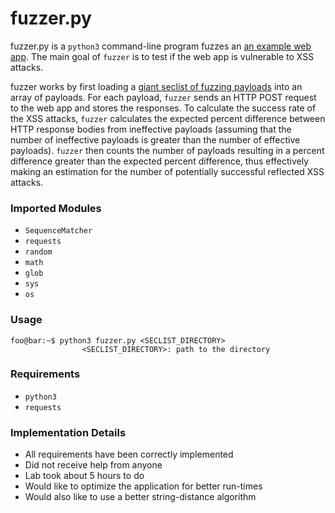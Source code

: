 # fuzzer.py

fuzzer.py is a `python3` command-line program fuzzes an [an example web 
app](https://www.cs.tufts.edu/comp/20/hackme.php). The main goal of `fuzzer` 
is to test if the web app is vulnerable to XSS attacks.

fuzzer works by first loading a [giant seclist of fuzzing 
payloads](https://github.com/danielmiessler/SecLists/tree/master/Fuzzing) 
into an array of payloads. For each payload, `fuzzer` sends an HTTP POST 
request to the web app and stores the responses. To calculate the success 
rate of the XSS attacks, `fuzzer` calculates the expected percent difference 
between HTTP response bodies from ineffective payloads (assuming that the 
number of ineffective payloads is greater than the number of effective 
payloads). `fuzzer` then counts the number of payloads resulting in a 
percent difference greater than the expected percent difference, thus 
effectively making an estimation for the number of potentially successful 
reflected XSS attacks.

### Imported Modules
- `SequenceMatcher`
- `requests`
- `random`
- `math`
- `glob`
- `sys`
- `os`

### Usage
```
foo@bar:~$ python3 fuzzer.py <SECLIST_DIRECTORY>
                <SECLIST_DIRECTORY>: path to the directory
```

### Requirements
- `python3`
- `requests`

### Implementation Details
- All requirements have been correctly implemented
- Did not receive help from anyone
- Lab took about 5 hours to do
- Would like to optimize the application for better run-times
- Would also like to use a better string-distance algorithm

